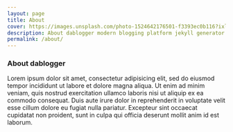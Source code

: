 ```yaml
---
layout: page
title: About
cover: https://images.unsplash.com/photo-1524642176501-f3393ec0b116?ixlib=rb-1.2.1&ixid=MnwxMjA3fDB8MHxzZWFyY2h8MTl8fHdoaXRlJTIwcGVufGVufDB8fDB8fA%3D%3D&auto=format&fit=crop&w=500&q=60
description: About dablogger modern blogging platform jekyll generator static site.
permalink: /about/
---
```

### About dablogger

Lorem ipsum dolor sit amet, consectetur adipisicing elit, sed do eiusmod tempor incididunt ut labore et dolore magna aliqua. Ut enim ad minim veniam, quis nostrud exercitation ullamco laboris nisi ut aliquip ex ea commodo consequat. Duis aute irure dolor in reprehenderit in voluptate velit esse cillum dolore eu fugiat nulla pariatur. Excepteur sint occaecat cupidatat non proident, sunt in culpa qui officia deserunt mollit anim id est laborum.